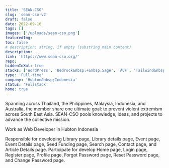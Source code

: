 ```yaml
---
title: 'SEAN-CSO'
slug: 'sean-cso-v2'
draft: false
date: 2022-09-16
tags: []
images: ['/uploads/sean-cso.png']
featuredImg:
toc: false
# description: string, if empty (substring main content)
description:
link: 'https://www.sean-cso.org/'
repo:
hiddenInXml: true
stacks: ['WordPress', 'Bedrock&nbsp;+&nbsp;Sage', 'ACF', 'Tailwind&nbsp;CSS']
type: 'Full-time'
company: 'Hubton&nbsp;Indonesia'
status: 'Fullstack'
home: true
---
```


Spanning across Thailand, the Philippines, Malaysia, Indonesia, and Australia, the member share one ultimate goal: to prevent violent extremism across South East Asia. SEAN-CSO pools knowledge, ideas, and projects to advance the collective mission.

Work as Web Developer in Hubton Indonesia

Responsible for developing Library page, Library details page, Event page, Event Details page, Seed Funding page, Search page, Contact page, and Article Details page. Participate for develop Home page, Login page, Register page, Profile page, Forgot Password page, Reset Password page, and Change Password page.
